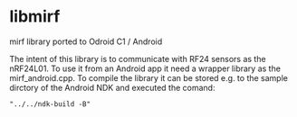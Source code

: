 # libmirf
mirf library ported to Odroid C1 / Android

The intent of this library is to communicate with RF24 sensors as the nRF24L01. To use it from an Android app it need a wrapper library as the mirf_android.cpp.
To compile the library it can be stored e.g. to the sample dirctory of the Android NDK and executed the comand: 
```
"../../ndk-build -B"
```
